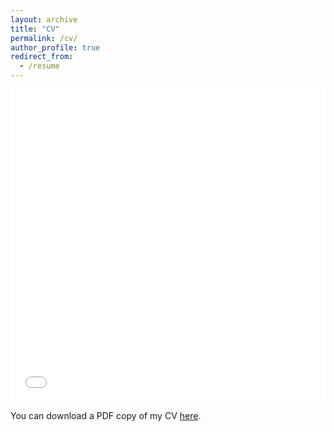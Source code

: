 ```yaml
---
layout: archive
title: "CV"
permalink: /cv/
author_profile: true
redirect_from:
  - /resume
---
```


<iframe src="/files/QuinnCV_20220731.pdf" width="100%" height="500" frameborder="no" border="0" marginwidth="0" marginheight="0"></iframe>

You can download a PDF copy of my CV [here](/files/QuinnCV_20220731.pdf).
